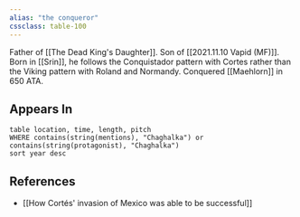 ```yaml
---
alias: "the conqueror"
cssclass: table-100
---
```


Father of [[The Dead King's Daughter]]. Son of [[2021.11.10 Vapid (MF)]]. Born in [[Srin]], he follows the Conquistador pattern with Cortes rather than the Viking pattern with Roland and Normandy. Conquered [[Maehlorn]] in 650 ATA. 


## Appears In

```dataview
table location, time, length, pitch
WHERE contains(string(mentions), "Chaghalka") or contains(string(protagonist), "Chaghalka")
sort year desc
```

## References

- [[How Cortés' invasion of Mexico was able to be successful]]